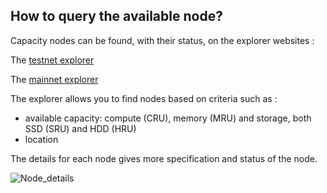 ## How to query the available node?

Capacity nodes can be found, with their status, on the explorer websites : 

The [testnet explorer](https://explorer.grid.tf) 

The [mainnet explorer](https://explorer.testnet.grid.tf) 

The explorer allows you to find nodes based on criteria such as : 
- available capacity: compute (CRU), memory (MRU) and storage, both SSD (SRU) and HDD (HRU)
- location

The details for each node gives more specification and status of the node. 

![Node_details](../img/Node_details.png)